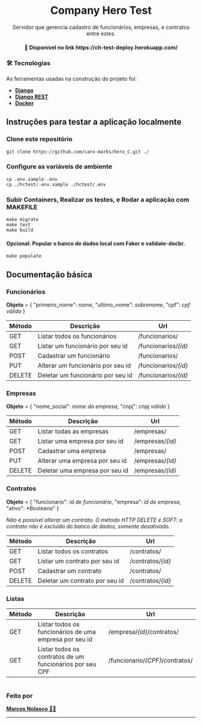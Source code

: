 <h1 align='center'> Company Hero Test </h1>
<p align='center'> Servidor que gerencia cadastro de funcionários, empresas, e contratos entre estes. </p>

<h4 align='center'> 
	 🚀 Disponível no link https://ch-test-deploy.herokuapp.com/
</h4>

### 🛠 Tecnologias

As ferramentas usadas na construção do projeto foi:

- **[Django](https://www.djangoproject.com/)**
- **[Django REST](https://www.django-rest-framework.org//nuxtjs.org/)**
- **[Docker](https://www.docker.com/)**

## Instruções para testar a aplicação localmente

### Clone este repositório

```
git clone https://github.com/caro-marks/hero_C.git ./
```

### Configure as variáveis de ambiente

```
cp .env.sample .env
cp ./hctest/.env.sample ./hctest/.env
```

### Subir Containers, Realizar os testes, e Rodar a aplicação com MAKEFILE

```
make migrate
make test
make build
```
#### Opcional: Popular o banco de dados local com **Faker** e **validate-docbr**.

```
make populate
```

## Documentação básica

### Funcionários

<strong>Objeto</strong> = {
"primeiro_nome": _nome_,
"ultimo_nome": _sobrenome_,
"cpf": _cpf válido_
}

| Método | Descrição                         | Url                  |
| ------ | --------------------------------- | -------------------- |
| GET    | Listar todos os funcionários      | /funcionarios/       |
| GET    | Listar um funcionário por seu id  | /funcionarios/_{id}_ |
| POST   | Cadastrar um funcionário          | /funcionarios/       |
| PUT    | Alterar um funcionário por seu id | /funcionarios/_{id}_ |
| DELETE | Deletar um funcionário por seu id | /funcionarios/_{id}_ |

### Empresas

<strong>Objeto</strong> = {
"nome_social": _nome da empresa_,
"cnpj": _cnpj válido_
}

| Método | Descrição                      | Url              |
| ------ | ------------------------------ | ---------------- |
| GET    | Listar todas as empresas       | /empresas/       |
| GET    | Listar uma empresa por seu id  | /empresas/_{id}_ |
| POST   | Cadastrar uma empresa          | /empresas/       |
| PUT    | Alterar uma empresa por seu id | /empresas/_{id}_ |
| DELETE | Deletar uma empresa por seu id | /empresas/_{id}_ |

### Contratos

<strong>Objeto</strong> = {
"funcionario": _id de funcionário_,
"empresa": _id de empresa_,
"ativo": \*Booleano"
}

_Não é possível alterar um contrato. O método HTTP DELETE é SOFT: o contrato não é excluido do banco de dados, somente desativado._

| Método | Descrição                      | Url               |
| ------ | ------------------------------ | ----------------- |
| GET    | Listar todos os contratos      | /contratos/       |
| GET    | Listar um contrato por seu id  | /contratos/_{id}_ |
| POST   | Cadastrar um contrato          | /contratos/       |
| DELETE | Deletar um contrato por seu id | /contratos/_{id}_ |

### Listas

| Método | Descrição                                                | Url                             |
| ------ | -------------------------------------------------------- | ------------------------------- |
| GET    | Listar todos os funcionários de uma empresa por seu id | /empresa/_{id}_/contratos/    |
| GET    | Listar todos os contratos de um funcionários por seu CPF | /funcionario/_{CPF}_/contratos/ |

#

### <a>Feito por</a>

<a href="https://www.linkedin.com/in/caro-marks">
   <b>Marcos Nolasco</b> 👋🏽
</a>

---
